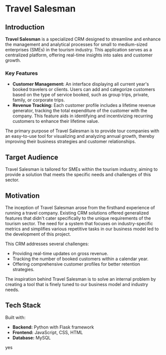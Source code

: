 # Travel Salesman

## Introduction

**Travel Salesman** is a specialized CRM designed to streamline and enhance the management and analytical processes for small to medium-sized enterprises (SMEs) in the tourism industry. This application serves as a centralized platform, offering real-time insights into sales and customer growth.

### Key Features

- **Customer Management:** An interface displaying all current year's booked travelers or clients. Users can add and categorize customers based on the type of service booked, such as group trips, private, family, or corporate trips.
- **Revenue Tracking:** Each customer profile includes a lifetime revenue generator, tracking the total expenditure of the customer with the company. This feature aids in identifying and incentivizing recurring customers to enhance their lifetime value.

The primary purpose of Travel Salesman is to provide tour companies with an easy-to-use tool for visualizing and analyzing annual growth, thereby improving their business strategies and customer relationships.

## Target Audience

Travel Salesman is tailored for SMEs within the tourism industry, aiming to provide a solution that meets the specific needs and challenges of this sector.

## Motivation

The inception of Travel Salesman arose from the firsthand experience of running a travel company. Existing CRM solutions offered generalized features that didn't cater specifically to the unique requirements of the tourism sector. The need for a system that focuses on industry-specific metrics and simplifies various repetitive tasks in our business model led to the development of this project.

This CRM addresses several challenges:
- Providing real-time updates on gross revenue.
- Tracking the number of booked customers within a calendar year.
- Offering comprehensive customer profiles for better retention strategies.

The inspiration behind Travel Salesman is to solve an internal problem by creating a tool that is finely tuned to our business model and industry needs.

## Tech Stack

Built with:
- **Backend:** Python with Flask framework
- **Frontend:** JavaScript, CSS, HTML
- **Database:** MySQL


yes 